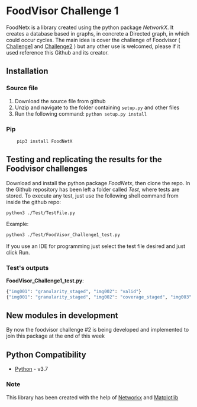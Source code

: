# FoodVisor Challenge 1

FoodNetx is a library created using the python package *NetworkX*. It creates a database based in graphs, in concrete a Directed graph, in which could occur cycles. The main idea is cover the challenge of Foodvisor ( [Challenge1](https://github.com/Foodvisor/coding-assignment) and [Challenge2](https://github.com/Foodvisor/home-assignment) ) but any other use is welcomed, please if it used reference this Github and its creator.

## Installation

### Source file

1. Download the source file from github
2. Unzip and navigate to the folder containing `setup.py` and other files
3. Run the following command: `python setup.py install`

### Pip

```python3
    pip3 install FoodNetX
```

## Testing and replicating the results for the Foodvisor challenges

Download and install the python package *FoodNetx*, then clone the repo.
In the Github repository has been left a folder called *Test*, where tests are stored.
To execute any test, just use the following shell command from inside the github repo:

```shell
python3 ./Test/TestFile.py
```

Example:

```bash
python3 ./Test/FoodVisor_Challenge1_test.py
```

If you use an IDE for programming just select the test file desired and just click Run.

### Test's outputs

**FoodVisor_Challenge1_test.py**: 

```python
{"img001": "granularity_staged", "img002": "valid"}
{"img001": "granularity_staged", "img002": "coverage_staged", "img003": "invalid"}
```



##  New modules in development  

By now the foodvisor challenge #2 is being developed and implemented to join this package at the end of this week

## Python Compatibility

* [Python](http://www.python.com) - v3.7

### Note

This library has been created with the help of [Networkx](https://networkx.github.io/mat) and [Matplotlib](https://matplotlib.org/)

### 